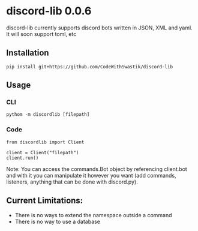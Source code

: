 # discord-lib 0.0.6

discord-lib currently supports discord bots written in JSON, XML and yaml. It will soon support toml, etc

## Installation

```
pip install git+https://github.com/CodeWithSwastik/discord-lib
```
## Usage

### CLI
```
pythom -m discordlib [filepath]
```

### Code
```
from discordlib import Client

client = Client("filepath")
client.run()
```
Note: 
You can access the commands.Bot object by referencing client.bot and with it you can manipulate it however you want (add commands, listeners, anything that can be done with discord.py).

## Current Limitations:
- There is no ways to extend the namespace outside a command
- There is no way to use a database
